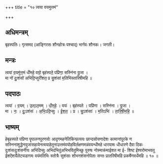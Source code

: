 +++
title = "१० त्वया वयमुत्तमं"

+++
## अधिमन्त्रम्
बृहस्पतिः। गृत्समद (आङ्गिरसः शौनहोत्रः पश्चाद्) भार्गवः शौनकः। जगती।

## मन्त्रः
त्वया॑ व॒यमु॑त्त॒मं धी॑महे॒ वयो॒ बृह॑स्पते॒ पप्रि॑णा॒ सस्नि॑ना यु॒जा ।  
मा नो॑ दुः॒शंसो॑ अभिदि॒प्सुरी॑शत॒ प्र सु॒शंसा॑ म॒तिभि॑स्तारिषीमहि ॥

## पदपाठः
त्वया॑ । व॒यम् । उ॒त्ऽत॒मम् । धी॒म॒हे॒ । वयः॑ । बृह॑स्पते । पप्रि॑णा । सस्नि॑ना । यु॒जा ।  
मा । नः॒ । दुः॒ऽशंसः॑ । अ॒भि॒ऽदि॒प्सुः । ई॒श॒त॒ । प्र । सु॒ऽशंसाः॑ । म॒तिऽभिः॑ । ता॒रि॒षी॒म॒हि॒ ॥

## भाष्यम्
हेबृहस्पते पप्रिणा पॄपालनपूरणयोः आदृगमहनेतिकिन्प्रत्ययः छान्दसोयणादेशः कामानांपूरके ण सस्निनाशुद्धेनयुजासहायेनत्वयाहेतुनाउत्तमंवयोहविर्लक्षणमन्नंवयन्धीमहे धारयामः धीधारणे दैवा दिकः दुःशंसःदुःशंसनीयः अभिदिप्सुः अभिदंभितुंअभिभवितुमिच्छुः पुरुषः नोस्माकंमाईशत मा ई- शिष्ट ईश्वरोमाभवतु ईशऎशर्येलेट्यडागमः वयंमतिभिः स्तोत्रैः सुशंसाः शोभनशंसनोपेताः सन्तः प्रातरिषीमहि प्रकर्षेणवर्धेमहि ॥ १० ॥